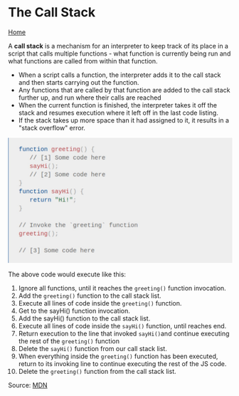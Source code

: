 # The Call Stack
[Home](../README.md)

A **call stack** is a mechanism for an interpreter to keep track of its place in a script that calls multiple functions - what function is currently being run and what functions are called from within that function.

- When a script calls a function, the interpreter adds it to the call stack and then starts carrying out the function.
- Any functions that are called by that function are added to the call stack further up, and run where their calls are reached
- When the current function is finished, the interpreter takes it off the stack and resumes execution where it left off in the last code listing.
- If the stack takes up more space than it had assigned to it, it results in a "stack overflow" error.

![Example](assesst/22222222.jpg)

The above code would execute like this:
1. Ignore all functions, until it reaches the `greeting()` function invocation.
2. Add the `greeting()` function to the call stack list.
3. Execute all lines of code inside the `greeting()` function.
4. Get to the sayHi() function invocation.
5. Add the sayHi() function to the call stack list.
6. Execute all lines of code inside the `sayHi()` function, until reaches end.
7. Return execution to the line that invoked `sayHi()`and continue executing the rest of the `greeting()` function
8. Delete the `sayHi()` function from our call stack list.
9. When everything inside the `greeting()` function has been executed, return to its invoking line to continue executing the rest of the JS code.
10. Delete the `greeting()` function from the call stack list.


Source:
[MDN](https://developer.mozilla.org/en-US/docs/Glossary/Call_stack)